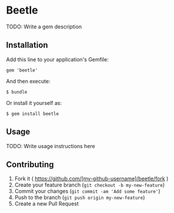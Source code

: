 # Beetle

TODO: Write a gem description

## Installation

Add this line to your application's Gemfile:

    gem 'beetle'

And then execute:

    $ bundle

Or install it yourself as:

    $ gem install beetle

## Usage

TODO: Write usage instructions here

## Contributing

1. Fork it ( https://github.com/[my-github-username]/beetle/fork )
2. Create your feature branch (`git checkout -b my-new-feature`)
3. Commit your changes (`git commit -am 'Add some feature'`)
4. Push to the branch (`git push origin my-new-feature`)
5. Create a new Pull Request
